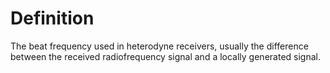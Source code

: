# Definition

The beat frequency used in heterodyne receivers, usually the difference
between the received radiofrequency signal and a locally generated
signal.
